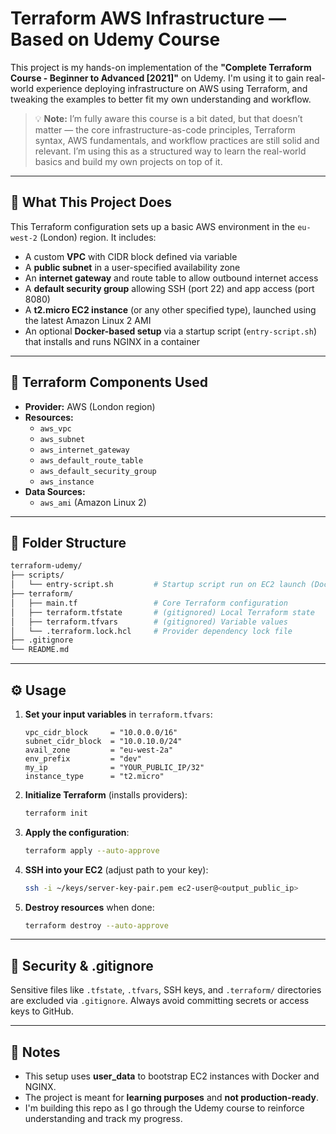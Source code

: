 # Terraform AWS Infrastructure — Based on Udemy Course

This project is my hands-on implementation of the **"Complete Terraform Course - Beginner to Advanced [2021]"** on Udemy. I'm using it to gain real-world experience deploying infrastructure on AWS using Terraform, and tweaking the examples to better fit my own understanding and workflow.

> 💡 **Note:** I’m fully aware this course is a bit dated, but that doesn’t matter — the core infrastructure-as-code principles, Terraform syntax, AWS fundamentals, and workflow practices are still solid and relevant. I’m using this as a structured way to learn the real-world basics and build my own projects on top of it.


---

## 🔧 What This Project Does

This Terraform configuration sets up a basic AWS environment in the `eu-west-2` (London) region. It includes:

- A custom **VPC** with CIDR block defined via variable
- A **public subnet** in a user-specified availability zone
- An **internet gateway** and route table to allow outbound internet access
- A **default security group** allowing SSH (port 22) and app access (port 8080)
- A **t2.micro EC2 instance** (or any other specified type), launched using the latest Amazon Linux 2 AMI
- An optional **Docker-based setup** via a startup script (`entry-script.sh`) that installs and runs NGINX in a container

---

## 🧱 Terraform Components Used

- **Provider:** AWS (London region)
- **Resources:**
  - `aws_vpc`
  - `aws_subnet`
  - `aws_internet_gateway`
  - `aws_default_route_table`
  - `aws_default_security_group`
  - `aws_instance`
- **Data Sources:**
  - `aws_ami` (Amazon Linux 2)

---

## 📂 Folder Structure

```bash
terraform-udemy/
├── scripts/
│   └── entry-script.sh         # Startup script run on EC2 launch (Docker/NGINX)
├── terraform/
│   ├── main.tf                 # Core Terraform configuration
│   ├── terraform.tfstate       # (gitignored) Local Terraform state
│   ├── terraform.tfvars        # (gitignored) Variable values
│   └── .terraform.lock.hcl     # Provider dependency lock file
├── .gitignore
└── README.md
```

---

## ⚙️ Usage

1. **Set your input variables** in `terraform.tfvars`:
   ```hcl
   vpc_cidr_block     = "10.0.0.0/16"
   subnet_cidr_block  = "10.0.10.0/24"
   avail_zone         = "eu-west-2a"
   env_prefix         = "dev"
   my_ip              = "YOUR_PUBLIC_IP/32"
   instance_type      = "t2.micro"
   ```

2. **Initialize Terraform** (installs providers):
   ```bash
   terraform init
   ```

3. **Apply the configuration**:
   ```bash
   terraform apply --auto-approve
   ```

4. **SSH into your EC2** (adjust path to your key):
   ```bash
   ssh -i ~/keys/server-key-pair.pem ec2-user@<output_public_ip>
   ```

5. **Destroy resources** when done:
   ```bash
   terraform destroy --auto-approve
   ```

---

## 🔐 Security & .gitignore

Sensitive files like `.tfstate`, `.tfvars`, SSH keys, and `.terraform/` directories are excluded via `.gitignore`. Always avoid committing secrets or access keys to GitHub.

---

## 💬 Notes

- This setup uses **user_data** to bootstrap EC2 instances with Docker and NGINX.
- The project is meant for **learning purposes** and **not production-ready**.
- I'm building this repo as I go through the Udemy course to reinforce understanding and track my progress.